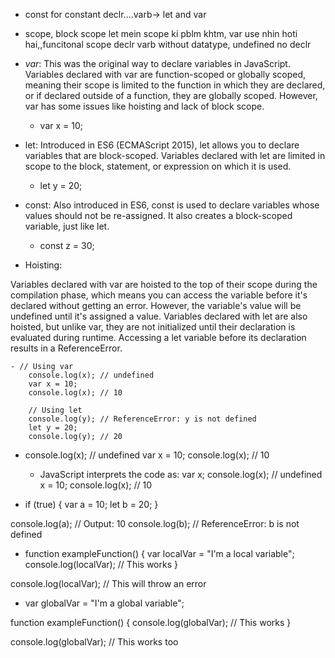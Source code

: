 - const for constant declr....varb-> let and var
- scope, block scope let mein scope ki pblm khtm, var use nhin hoti hai,,funcitonal scope   declr varb without datatype, undefined no declr

- *var*: This was the original way to declare variables in JavaScript. Variables declared with var are function-scoped or globally scoped, meaning their scope  is limited to the function in which they are declared, or if declared outside of a function, they are globally scoped. However, var has some issues like hoisting and lack of block scope.
    - var x = 10;

- let: Introduced in ES6 (ECMAScript 2015), let allows you to declare variables that are block-scoped. Variables declared with let are limited in scope to the block, statement, or expression on which it is used.
    - let y = 20;

- const: Also introduced in ES6, const is used to declare variables whose values should not be re-assigned. It also creates a block-scoped variable, just like let.
    - const z = 30;




- Hoisting:

Variables declared with var are hoisted to the top of their scope during the compilation phase, which means you can access the variable before it's declared without getting an error. However, the variable's value will be undefined until it's assigned a value.
Variables declared with let are also hoisted, but unlike var, they are not initialized until their declaration is evaluated during runtime. Accessing a let variable before its declaration results in a ReferenceError.

    - // Using var
        console.log(x); // undefined
        var x = 10;
        console.log(x); // 10

        // Using let
        console.log(y); // ReferenceError: y is not defined
        let y = 20;
        console.log(y); // 20

- console.log(x); // undefined
var x = 10;
console.log(x); // 10
    - JavaScript interprets the code as:
            var x;
            console.log(x); // undefined
            x = 10;
            console.log(x); // 10

- if (true) {
    var a = 10;
    let b = 20;
}

console.log(a); // Output: 10
console.log(b); // ReferenceError: b is not defined







-   function exampleFunction() {
    var localVar = "I'm a local variable";
    console.log(localVar); // This works
}

console.log(localVar); // This will throw an error




- var globalVar = "I'm a global variable";

function exampleFunction() {
    console.log(globalVar); // This works
}

console.log(globalVar); // This works too
